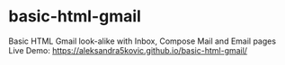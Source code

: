 # basic-html-gmail
Basic HTML Gmail look-alike with Inbox, Compose Mail and Email pages
Live Demo: https://aleksandra5kovic.github.io/basic-html-gmail/
